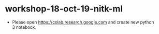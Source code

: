 # workshop-18-oct-19-nitk-ml

- Please open https://colab.research.google.com and create new python 3 notebook.
